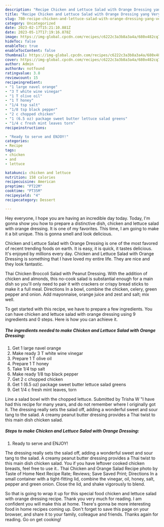 ```yaml
---
description: "Recipe Chicken and Lettuce Salad with Orange Dressing yang Very Delicious"
title: "Recipe Chicken and Lettuce Salad with Orange Dressing yang Very Delicious"
slug: 780-recipe-chicken-and-lettuce-salad-with-orange-dressing-yang-very-delicious
category: Uncategorized
date: 2023-02-17T15:21:10.881Z
date: 2023-05-17T17:19:16.878Z
image: https://img-global.cpcdn.com/recipes/c6222c3a3b8a3a4a/680x482cq70/chicken-and-lettuce-salad-with-orange-dressing-recipe-main-photo.jpg
hideToc: false
enableToc: true
enableTocContent: false
thumbnail: https://img-global.cpcdn.com/recipes/c6222c3a3b8a3a4a/680x482cq70/chicken-and-lettuce-salad-with-orange-dressing-recipe-main-photo.jpg
cover: https://img-global.cpcdn.com/recipes/c6222c3a3b8a3a4a/680x482cq70/chicken-and-lettuce-salad-with-orange-dressing-recipe-main-photo.jpg
author: Admin
authorAv: notfound
ratingvalue: 3.8
reviewcount: 15
recipeingredient:
- "1 large navel orange"
- "3 T white wine vinegar"
- "1 T olive oil"
- "1 T honey"
- "1/4 tsp salt"
- "1/8 tsp black pepper"
- "2 c chopped chicken"
- "1 (6.5 oz) package sweet butter lettuce salad greens"
- "1/4 c fresh mint leaves torn"
recipeinstructions:

- "Ready to serve and ENJOY!"
categories:
- Recipe
tags:
- chicken
- and
- lettuce

katakunci: chicken and lettuce 
nutrition: 158 calories
recipecuisine: American
preptime: "PT22M"
cooktime: "PT35M"
recipeyield: "4"
recipecategory: Dessert

---
```



Hey everyone, I hope you are having an incredible day today. Today, I'm gonna show you how to prepare a distinctive dish, chicken and lettuce salad with orange dressing. It is one of my favorites. This time, I am going to make it a bit unique. This is gonna smell and look delicious.

Chicken and Lettuce Salad with Orange Dressing is one of the most favored of recent trending foods on earth. It is easy, it is quick, it tastes delicious. It's enjoyed by millions every day. Chicken and Lettuce Salad with Orange Dressing is something that I have loved my entire life. They are nice and they look fantastic.

Thai Chicken Broccoli Salad with Peanut Dressing. With the addition of chicken and almonds, this no-cook salad is substantial enough for a main dish so you&#39;ll only need to pair it with crackers or crispy bread sticks to make it a full meal. Directions In a bowl, combine the chicken, celery, green pepper and onion. Add mayonnaise, orange juice and zest and salt; mix well.


To get started with this recipe, we have to prepare a few ingredients. You can have chicken and lettuce salad with orange dressing using 9 ingredients and 0 steps. Here is how you can achieve it.

<!--inarticleads1-->

##### The ingredients needed to make Chicken and Lettuce Salad with Orange Dressing:

1. Get 1 large navel orange
1. Make ready 3 T white wine vinegar
1. Prepare 1 T olive oil
1. Prepare 1 T honey
1. Take 1/4 tsp salt
1. Make ready 1/8 tsp black pepper
1. Get 2 c chopped chicken
1. Get 1 (6.5 oz) package sweet butter lettuce salad greens
1. Get 1/4 c fresh mint leaves, torn


Line a salad bowl with the chopped lettuce. Submitted by Trisha W &#34;I have had this recipe for many years, and do not remember where I originally got it. The dressing really sets the salad off, adding a wonderful sweet and sour tang to the salad. A creamy peanut butter dressing provides a Thai twist to this main dish chicken salad. 

<!--inarticleads2-->

##### Steps to make Chicken and Lettuce Salad with Orange Dressing:


1. Ready to serve and ENJOY!

The dressing really sets the salad off, adding a wonderful sweet and sour tang to the salad. A creamy peanut butter dressing provides a Thai twist to this main dish chicken salad. You if you have leftover cooked chicken breasts, feel free to use it.. Thai Chicken and Orange Salad Recipe photo by Taste of Home Next Recipe Rate; Reviews; Save Saved Print; Directions In a small container with a tight-fitting lid, combine the vinegar, oil, honey, salt, pepper and green onion. Close the lid, and shake vigorously to blend. 

So that is going to wrap it up for this special food chicken and lettuce salad with orange dressing recipe. Thank you very much for reading. I am confident you will make this at home. There's gonna be more interesting food in home recipes coming up. Don't forget to save this page on your browser, and share it to your family, colleague and friends. Thanks again for reading. Go on get cooking!
